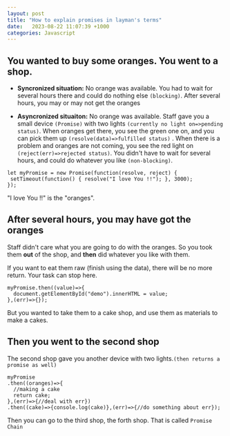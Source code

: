 ```yaml
---
layout: post
title: "How to explain promises in layman's terms"
date:   2023-08-22 11:07:39 +1000
categories: Javascript
---
```




## You wanted to buy some oranges. You went to a shop. 

 - **Syncronized situation:** No orange was available. You had to wait for several hours there and could do nothing else ```(blocking)```. After several hours, you may or may not get the oranges

 - **Asyncronized situaiton:** No orange was available. Staff gave you a small device ```(Promise)``` with two lights ```(currently no light on=>pending status)```. When oranges get there, you see the green one on, and you can pick them up ```(resolve(data)=>fulfilled status)``` . When there is a problem and oranges are not coming, you see the red light on ```(reject(err)=>rejected status)```. You didn't have to wait for several hours, and could do whatever you like ```(non-blocking)```. 

 ```
 let myPromise = new Promise(function(resolve, reject) {
  setTimeout(function() { resolve("I love You !!"); }, 3000);
});
```
"I love You !!" is the "oranges".
 




## After several hours, you may have got the oranges

Staff didn't care what you are going to do with the oranges. So you took them **out** of the shop, and **then** did whatever you like with them.

If you want to eat them raw (finish using the data), there will be no more return. Your task can stop here. 

```
myPromise.then((value)=>{
  document.getElementById("demo").innerHTML = value;
},(err)=>{});
```

But you wanted to take them to a cake shop, and use them as materials to make a cakes. 

## Then you went to the second shop

The second shop gave you another device with two lights.```(then returns a promise as well)``` 

```
myPromise
.then((oranges)=>{
  //making a cake
  return cake;
},(err)=>{//deal with err})
.then((cake)=>{console.log(cake)},(err)=>{//do something about err});
```

Then you can go to the third shop, the forth shop. That is called ```Promise Chain```